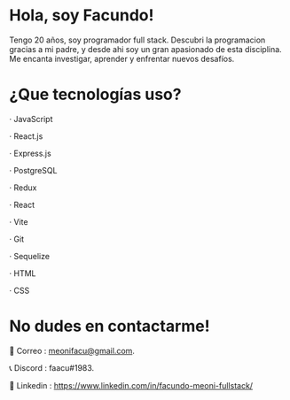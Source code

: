 # Hola, soy Facundo!

 Tengo 20 años, soy programador full stack. Descubri la programacion gracias a mi padre, y desde ahi soy un gran apasionado de esta disciplina. Me encanta investigar, aprender y enfrentar nuevos desafíos.

# ¿Que tecnologías uso?

· JavaScript

· React.js

· Express.js

· PostgreSQL

· Redux

· React

· Vite

· Git

· Sequelize

· HTML

· CSS


# No dudes en contactarme!

📩 Correo : meonifacu@gmail.com.

📞 Discord : faacu#1983.

📄 Linkedin : https://www.linkedin.com/in/facundo-meoni-fullstack/
